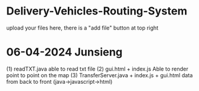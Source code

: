 # Delivery-Vehicles-Routing-System
upload your files here, there is a "add file" button at top right

# 06-04-2024 Junsieng
(1) readTXT.java
    able to read txt file
(2) gui.html + index.js
    Able to render point to point on the map
(3) TransferServer.java + index.js + gui.html
    data from back to front (java->javascript->html)
